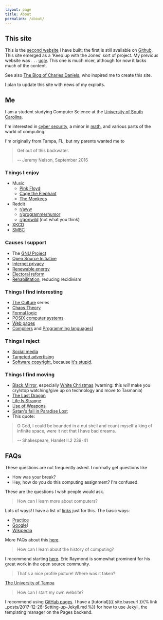 ```yaml
---
layout: page
title: About
permalink: /about/
---
```


## This site
This is the [second website][website source] I have built; the first is still available on [Github][first website].
This site emerged as a 'Keep up with the Jones' sort of project.
My previous website was . . . [ugly][first website].
This one is much nicer, although for now it lacks much of the content.

See also [The Blog of Charles Daniels](http://cdaniels.net/),
who inspired me to create this site.

I plan to update this site with news of my exploits.

## Me
I am a student studying Computer Science at the [University of South Carolina][usc].

I'm interested in [cyber security][cs specialization], a minor in [math][math bulletin],
and various parts of the world of computing.

I'm originally from Tampa, FL, but my parents wanted me to

>Get out of this backwater.
>
>   -- Jeremy Nelson, September 2016

### Things I enjoy
- Music
    - [Pink Floyd](http://www.pinkfloyd.com/)
    - [Cage the Elephant](https://cagetheelephant.com/)
    - [The Monkees](http://monkees.com/)
- Reddit
    - [r/aww](https://www.reddit.com/r/aww/)
    - [r/programmerhumor](https://www.reddit.com/r/programmerhumor)
    - [r/gonwild](https://www.reddit.com/r/gonwild) (not what you think)
- [XKCD](https://xkcd.com)
- [SMBC](https://www.smbc-comics.com/)

### Causes I support
- The [GNU Project](https://www.gnu.org/)
- [Open Source Initiative](https://opensource.org/)
- [Internet privacy](https://www.eff.org/issues/privacy)
- [Renewable energy](https://en.wikipedia.org/wiki/Renewable_energy)
- [Electoral reform](https://www.electoral-reform.org.uk/)
- [Rehabilitation](https://en.wikipedia.org/wiki/Rehabilitation_(penology)), reducing recidivism

### Things I find interesting
- [The Culture](https://www.iain-banks.net/books/#culture) series
- [Chaos Theory](https://www.reddit.com/r/dataisbeautiful/comments/7ve4i8)
- [Formal logic](https://en.wikipedia.org/wiki/Mathematical_logic)
- [POSIX computer systems](https://en.wikipedia.org/wiki/POSIX)
- [Web pages](https://en.wikipedia.org/wiki/HTML)
- [Compilers](https://en.wikipedia.org/wiki/Compiler)
and [Programming languages](https://en.wikipedia.org/wiki/Programming_language)]

### Things I reject
- [Social media](https://en.wikipedia.org/wiki/Social_media#Criticisms)
- [Targeted advertising](https://en.wikipedia.org/wiki/Targeted_advertising)
- [Software copyright](https://en.wikipedia.org/wiki/Freedom_of_information),
because [it's stupid](https://en.wikipedia.org/wiki/Illegal_number).

### Things I find moving
- [Black Mirror](https://en.wikipedia.org/wiki/Black_Mirror),
especially [White Christmas](https://en.wikipedia.org/wiki/White_Christmas_(Black_Mirror))
(warning: this *will* make you cry/stop watching/give up on technology and move to Tasmania)
- [The Last Dragon](https://en.wikipedia.org/wiki/The_Last_Dragon_(novel))
- [Life Is Strange](https://www.lifeisstrange.com/en-us)
- [Use of Weapons](https://www.goodreads.com/book/show/12007.Use_of_Weapons)
- [Satan's fall in Paradise Lost](https://www.dartmouth.edu/~milton/reading_room/pl/book_4/text.shtml#thou)
- This quote:
>O God, I could be bounded in a nut shell and count
>myself a king of infinite space, were it not that I
>have bad dreams. 
>
>   -- Shakespeare, Hamlet II.2 239-41

## FAQs
These questions are not frequently asked. I normally get questions like
- How was your break?
- Hey, how do you do this computing assignment? I'm confused.

These are the questions I wish people would ask.

> How can I learn more about computers?

Lots of ways! I have a list of [links](https://github.com/jyn514/resources) just for this.
The basic ways:

- [Practice](https://www.hackerrank.com/dashboard)
- [Google](https://www.google.com/)!
- [Wikipedia](https://www.wikipedia.org/)

More FAQs about this [here](https://www.reddit.com/r/learnprogramming/wiki/faq).

> How can I learn about the history of computing?

I recommend starting [here](http://www.catb.org/~esr/writings/).
Eric Raymond is somewhat prominent for his great work in the open source community.

> That's a nice profile picture! Where was it taken?

[The University of Tampa](https://www.ut.edu/)

> How can I start my own website?

I recommend using [GitHub pages](https://pages.github.com/). I have a 
[tutorial]({{ site.baseurl }}{% link _posts/2017-12-28-Setting-up-Jekyll.md %})
for how to use Jekyll, the templating manager on the Pages backend.

[usc]: https://sc.edu
[first website]: https://github.com/jyn514/first-website
[website source]: https://github.com/jyn514/second-website
[cs specialization]: https://cse.sc.edu/undergraduate/iaspecialization
[math bulletin]: http://bulletin.sc.edu/preview_program.php?catoid=37&poid=1521
